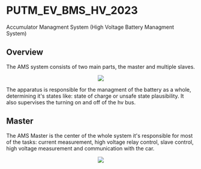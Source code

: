 # PUTM_EV_BMS_HV_2023
Accumulator Managment System (High Voltage Battery Managment System)

## Overview
The AMS system consists of two main parts, the master and multiple slaves.
<p align="center">
  <img src="https://github.com/user-attachments/assets/a5bbf403-06de-40c9-b362-9b193c4f06d8">
</p>
The apparatus is responsible for the managment of the battery as a whole, determining it's states like: state of charge or unsafe state plausibility. It also supervises the turning on and off of the hv bus.

## Master
The AMS Master is the center of the whole system it's responsible for most of the tasks: current measurement, high voltage relay control, slave control, high voltage measurement and communication with the car. 
<p align="center"> 
  <img src="https://github.com/user-attachments/assets/76ba6605-d5d6-49a4-94d3-47f30560dd39">
</p>
